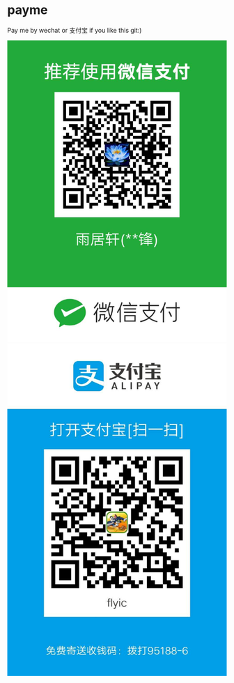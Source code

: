 # payme
Pay me by wechat or 支付宝 if you  like this git:)

![image](https://github.com/SilverMoonSecurity/payme/blob/master/WeChat_payme.jpg)
![image](https://github.com/SilverMoonSecurity/payme/blob/master/zhifubao_payme.jpg)
